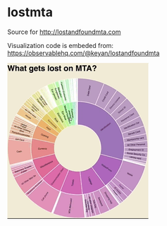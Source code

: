 # lostmta

Source for http://lostandfoundmta.com

Visualization code is embeded from: https://observablehq.com/@keyan/lostandfoundmta

[![](mta.gif)](http://lostandfoundmta.com)
